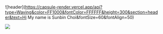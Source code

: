 ![header](https://capsule-render.vercel.app/api?type=Waving&color=FF1000&fontColor=FFFFFF&height=300&section=header&text=Hi My name is Sunbin Choi&fontSize=60&fontAlign=50)

<img src="https://capsule-render.vercel.app/api?type=wave&color=auto&height=300&section=header&text=capsule%20render&fontSize=90" />